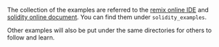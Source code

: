 The collection of the examples are referred to the [remix online IDE](https://remix.ethereum.org) and
[solidity online document](https://solidity.readthedocs.io). You can find them under `solidity_examples`.

Other examples will also be put under the same directories for others to follow and learn.
